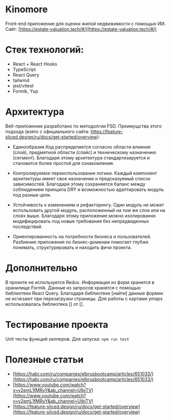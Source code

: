 # Kinomore

Front-end приложение для оценки жилой недвижимости с помощью ИИ. Сайт: [https://estate-valuation.tech/#/](https://estate-valuation.tech/#/)

# Стек технологий:

-   React + React Hooks
-   TypeScript
-   React Query
-   tailwind
-   jest/vitest
-   Formik, Yup

# Архитектура
Веб-приложение разработано по методолгии FSD. Преимущства этого подхода (взято с официального сайта: https://feature-sliced.design/ru/docs/get-started/overview):
-   Единообразие.Код распределяется согласно области влияния (слой), предметной области (слайс) и техническому назначению (сегмент). Благодаря этому архитектура стандартизируется и становится более простой для ознакомления.

-   Контролируемое переиспользование логики. Каждый компонент архитектуры имеет свое назначение и предсказуемый список зависимостей. Благодаря этому сохраняется баланс между соблюдением принципа DRY и возможностью адаптировать модуль под разные цели.

-   Устойчивость к изменениям и рефакторингу. Один модуль не может использовать другой модуль, расположенный на том же слое или на слоях выше. Благодаря этому приложение можно изолированно модифицировать под новые требования без непредвиденных последствий.

-   Ориентированность на потребности бизнеса и пользователей. Разбиение приложения по бизнес-доменам помогает глубже понимать, структурировать и находить фичи проекта.

# Дополнительно
В проекте не используется Redux. Информация из форм хранится в хранилище Formik. Данные из запросов хранятся с помощью библиотеки React Query. Благодаря библиотеке [найти] данные формик не исчезают при перезагрузки страницы. Для работы с картами ymaps использовалась библиотека [] от []. 

# Тестирование проекта
Unit тесты функций хелперов. Для запуска:
`npm run test`

# Полезные статьи
- [https://habr.com/ru/companies/elbrusbootcamp/articles/651033/](https://habr.com/ru/companies/elbrusbootcamp/articles/651033/)
- [https://www.youtube.com/watch?v=y2emL1fMRyY&ab_channel=UlbiTV](https://www.youtube.com/watch?v=y2emL1fMRyY&ab_channel=UlbiTV)
- [https://feature-sliced.design/ru/docs/get-started/overview](https://feature-sliced.design/ru/docs/get-started/overview)
